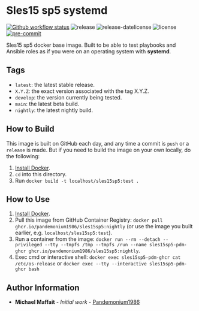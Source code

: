 # Sles15 sp5 systemd

[![Github workflow status](https://github.com/Pandemonium1986/docker-sles15sp5/actions/workflows/docker.yml/badge.svg?branch=main)](https://github.com/Pandemonium1986/docker-sles15sp5/actions/workflows/docker.yml)
![release](https://img.shields.io/github/release/Pandemonium1986/docker-sles15sp5)
![release-datelicense](https://img.shields.io/github/release-date/Pandemonium1986/docker-sles15sp5)
![license](https://img.shields.io/github/license/Pandemonium1986/docker-sles15sp5)
[![pre-commit](https://img.shields.io/badge/pre--commit-enabled-brightgreen?logo=pre-commit&logoColor=white)](https://github.com/pre-commit/pre-commit)

Sles15 sp5 docker base image. Built to be able to test playbooks and Ansible roles as if you were on an operating system with **systemd**.

## Tags

- `latest`: the latest stable release.
- `X.Y.Z`: the exact version associated with the tag X.Y.Z.
- `develop`: the version currently being tested.
- `main`: the latest beta build.
- `nightly`: the latest nightly build.

## How to Build

This image is built on GitHub each day, and any time a commit is `push` or a `release` is made. But if you need to build the image on your own locally, do the following:

1. [Install Docker](https://docs.docker.com/engine/installation/).
2. `cd` into this directory.
3. Run `docker build -t localhost/sles15sp5:test .`

## How to Use

1. [Install Docker](https://docs.docker.com/engine/installation/).
2. Pull this image from GitHub Container Registry: `docker pull ghcr.io/pandemonium1986/sles15sp5:nightly` (or use the image you built earlier, e.g. `localhost/sles15sp5:test`).
3. Run a container from the image: `docker run --rm --detach --privileged --tty --tmpfs /tmp --tmpfs /run --name sles15sp5-pdm-ghcr ghcr.io/pandemonium1986/sles15sp5:nightly`.
4. Exec cmd or interactive shell: `docker exec sles15sp5-pdm-ghcr cat /etc/os-release` or `docker exec --tty --interactive sles15sp5-pdm-ghcr bash`

## Author Information

- **Michael Maffait** - _Initial work_ - [Pandemonium1986](https://github.com/Pandemonium1986)
